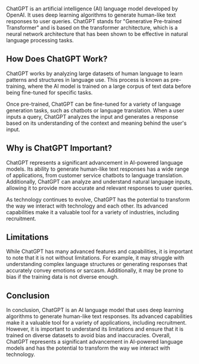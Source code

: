 
ChatGPT is an artificial intelligence (AI) language model developed by OpenAI. It uses deep learning algorithms to generate human-like text responses to user queries. ChatGPT stands for "Generative Pre-trained Transformer" and is based on the transformer architecture, which is a neural network architecture that has been shown to be effective in natural language processing tasks.

How Does ChatGPT Work?
----------------------

ChatGPT works by analyzing large datasets of human language to learn patterns and structures in language use. This process is known as pre-training, where the AI model is trained on a large corpus of text data before being fine-tuned for specific tasks.

Once pre-trained, ChatGPT can be fine-tuned for a variety of language generation tasks, such as chatbots or language translation. When a user inputs a query, ChatGPT analyzes the input and generates a response based on its understanding of the context and meaning behind the user's input.

Why is ChatGPT Important?
-------------------------

ChatGPT represents a significant advancement in AI-powered language models. Its ability to generate human-like text responses has a wide range of applications, from customer service chatbots to language translation. Additionally, ChatGPT can analyze and understand natural language inputs, allowing it to provide more accurate and relevant responses to user queries.

As technology continues to evolve, ChatGPT has the potential to transform the way we interact with technology and each other. Its advanced capabilities make it a valuable tool for a variety of industries, including recruitment.

Limitations
-----------

While ChatGPT has many advanced features and capabilities, it is important to note that it is not without limitations. For example, it may struggle with understanding complex language structures or generating responses that accurately convey emotions or sarcasm. Additionally, it may be prone to bias if the training data is not diverse enough.

Conclusion
----------

In conclusion, ChatGPT is an AI language model that uses deep learning algorithms to generate human-like text responses. Its advanced capabilities make it a valuable tool for a variety of applications, including recruitment. However, it is important to understand its limitations and ensure that it is trained on diverse datasets to avoid bias and inaccuracies. Overall, ChatGPT represents a significant advancement in AI-powered language models and has the potential to transform the way we interact with technology.
